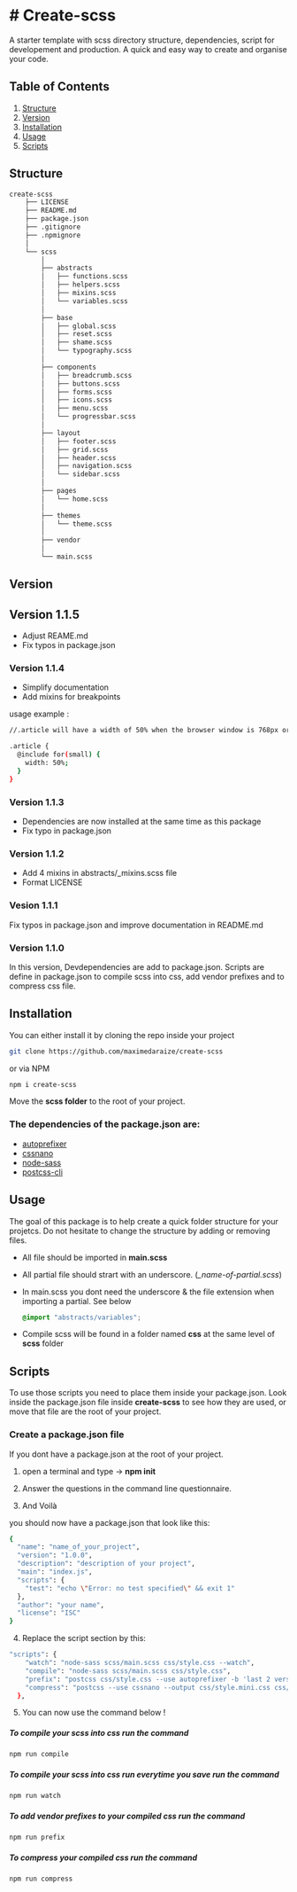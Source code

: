 # # Create-scss

A starter template with scss directory structure, dependencies, script for developement and production. A quick and easy way to create and organise your code.

## Table of Contents

1. [Structure](#structure)
2. [Version](#version)
3. [Installation](#installation)
4. [Usage](#usage)
5. [Scripts](#scripts)

## Structure

```bash
create-scss
    ├── LICENSE
    ├── README.md
    ├── package.json
    ├── .gitignore
    ├── .npmignore
    │
    └── scss
        │
        ├── abstracts
        │   ├── functions.scss
        │   ├── helpers.scss
        │   ├── mixins.scss
        │   └── variables.scss
        │
        ├── base
        │   ├── global.scss
        │   ├── reset.scss
        │   ├── shame.scss
        │   └── typography.scss
        │
        ├── components
        │   ├── breadcrumb.scss
        │   ├── buttons.scss
        │   ├── forms.scss
        │   ├── icons.scss
        │   ├── menu.scss
        │   └── progressbar.scss
        │
        ├── layout
        │   ├── footer.scss
        │   ├── grid.scss
        │   ├── header.scss
        │   ├── navigation.scss
        │   └── sidebar.scss
        │
        ├── pages
        │   └── home.scss
        │
        ├── themes
        │   └── theme.scss
        │
        ├── vendor
        │
        └── main.scss

```

## Version

## Version 1.1.5

- Adjust REAME.md
- Fix typos in package.json

### Version 1.1.4

- Simplify documentation
- Add mixins for breakpoints

usage example :

```bash
//.article will have a width of 50% when the browser window is 768px or bigger

.article {
  @include for(small) {
    width: 50%;
  }
}
```

### Version 1.1.3

- Dependencies are now installed at the same time as this package
- Fix typo in package.json

### Version 1.1.2

- Add 4 mixins in abstracts/\_mixins.scss file
- Format LICENSE

### Vesion 1.1.1

Fix typos in package.json and improve documentation in README.md

### Version 1.1.0

In this version, Devdependencies are add to package.json. Scripts are define in package.json to compile
scss into css, add vendor prefixes and to compress css file.

## Installation

You can either install it by cloning the repo inside your project

```bash
git clone https://github.com/maximedaraize/create-scss
```

or via NPM

```bash
npm i create-scss
```

Move the **scss folder** to the root of your project.

### The dependencies of the package.json are:

- [autoprefixer](https://www.npmjs.com/package/autoprefixer)
- [cssnano](https://www.npmjs.com/package/cssnano)
- [node-sass](https://www.npmjs.com/package/node-sass)
- [postcss-cli](https://www.npmjs.com/package/postcss-cli)

## Usage

The goal of this package is to help create a quick folder structure for your projetcs. Do not hesitate to change the structure by adding or removing files.

- All file should be imported in **main.scss**
- All partial file should strart with an underscore. (_\_name-of-partial.scss_)
- In main.scss you dont need the underscore & the file extension when importing a partial. See below

  ```scss
  @import "abstracts/variables";
  ```

- Compile scss will be found in a folder named **css** at the same level of **scss** folder

## Scripts

To use those scripts you need to place them inside your package.json. Look inside the package.json file inside **create-scss** to see how they are used, or move that file are the root of your project.

### Create a package.json file

If you dont have a package.json at the root of your project.

1. open a terminal and type -> **npm init**

2. Answer the questions in the command line questionnaire.

3. And Voilà

you should now have a package.json that look like this:

```bash
{
  "name": "name_of_your_project",
  "version": "1.0.0",
  "description": "description of your project",
  "main": "index.js",
  "scripts": {
    "test": "echo \"Error: no test specified\" && exit 1"
  },
  "author": "your name",
  "license": "ISC"
}

```

4. Replace the script section by this:

```bash
"scripts": {
    "watch": "node-sass scss/main.scss css/style.css --watch",
    "compile": "node-sass scss/main.scss css/style.css",
    "prefix": "postcss css/style.css --use autoprefixer -b 'last 2 versions' -o css/style.css",
    "compress": "postcss --use cssnano --output css/style.mini.css css/style.css"
  },
```

5. You can now use the command below !

##### To compile your scss into css run the command

```bash
npm run compile
```

##### To compile your scss into css run everytime you save run the command

```bash
npm run watch
```

##### To add vendor prefixes to your compiled css run the command

```bash
npm run prefix
```

##### To compress your compiled css run the command

```bash
npm run compress
```
